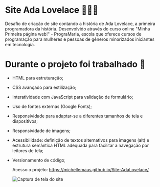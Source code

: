 # Site Ada Lovelace 👩🏻‍💻

Desafio de criação de site contando a história de Ada Lovelace, a primeira programadora da história. Desenvolvido através do curso online "Minha Primeira página web!" - PrograMaria, escola que oferece cursos de programação para mulheres e pessoas de gêneros minorizados iniciantes em tecnologia.

# Durante o projeto foi trabalhado 🚀

* HTML para estruturação;
* CSS avançado para estilização;
* Interatividade com JavaScript para validação de formulário;
* Uso de fontes externas (Google Fonts);
* Responsividade para adaptar-se a diferentes tamanhos de tela e dispositivos;
* Responsividade de imagens;
* Acessibilidade: definição de textos alternativos para imagens (alt) e estrutura semântica HTML adequada para facilitar a navegação por leitores de tela;
* Versionamento de código;

    Acesso o projeto: https://michellemaus.github.io/Site-AdaLovelace/

    ![Captura de tela do site](https://github.com/MichelleMaus/Site-AdaLovelace/blob/main/img/screencapture-michellemaus-github-io-Site-AdaLovelace-2024-05-08-19_07_28.png)